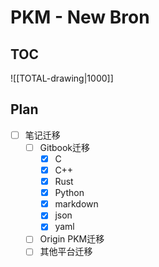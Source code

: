 # PKM - New Bron

## TOC
![[TOTAL-drawing|1000]]

## Plan
* [ ] 笔记迁移
	* [ ] Gitbook迁移
		* [x] C
		* [x] C++
		* [x] Rust
		* [x] Python
		* [x] markdown
		* [x] json
		* [x] yaml
	* [ ] Origin PKM迁移
	* [ ] 其他平台迁移